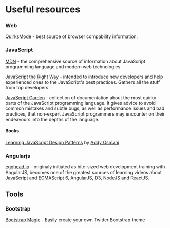 Useful resources
================

### Web

[QuirksMode](http://www.quirksmode.org/) - best source of browser compability information.

### JavaScript

[MDN](https://developer.mozilla.org/en-US/) - the comprehensive source of information about JavaScript programming language and modern web technologies.

[JavaScript the Right Way](http://jstherightway.org/) - intended to introduce new developers and help experienced ones to the JavaScript's best practices. Gathers all the stuff from top developers.

[JavaScript Garden](http://bonsaiden.github.io/JavaScript-Garden/) - collection of documentation about the most quirky parts of the JavaScript programming language. It gives advice to avoid common mistakes and subtle bugs, as well as performance issues and bad practices, that non-expert JavaScript programmers may encounter on their endeavours into the depths of the language.

#### Books

[Learning JavaScript Design Patterns](http://addyosmani.com/resources/essentialjsdesignpatterns/book) by [Addy Osmani](https://github.com/addyosmani)

### Angularjs

[egghead.io](http://egghead.io) - originaly initiated as bite-sized web development training with AngularJS, becomes one of the greatest sources of learning videos about JavaScript and ECMAScript 6, AngularJS, D3, NodeJS and ReactJS.

## Tools

### Bootstrap

[Bootstrap Magic](http://pikock.github.io/bootstrap-magic/) - Easily create your own Twitter Bootstrap theme
